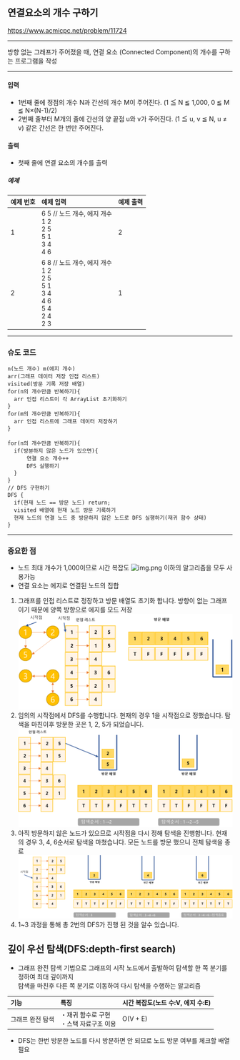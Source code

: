 ## 연결요소의 개수 구하기
https://www.acmicpc.net/problem/11724

-----
방향 없는 그래프가 주어졌을 때, 연결 요소 (Connected Component)의 개수를 구하는 프로그램을 작성

-----
#### 입력
- 1번째 줄에 정점의 개수 N과 간선의 개수 M이 주어진다. (1 ≦  N ≦  1,000, 0 ≦  M ≦  N×(N-1)/2) 
- 2번째 줄부터 M개의 줄에 간선의 양 끝점 u와 v가 주어진다. (1 ≦  u, v ≦  N, u ≠ v) 같은 간선은 한 번만 주어진다.

#### 출력
- 첫째 줄에 연결 요소의 개수를 출력

##### 예제
| 예제 번호 | 예제 입력                                                                                        | 예제 출력 |
|:------|:---------------------------------------------------------------------------------------------|-------|
| 1     | 6 5 // 노드 개수, 에지 개수 <br> 1 2 <br> 2 5 <br> 5 1 <br> 3 4 <br> 4 6                             | 2     |
| 2     | 6 8 // 노드 개수, 에지 개수 <br> 1 2 <br> 2 5 <br> 5 1 <br> 3 4 <br> 4 6 <br> 5 4 <br> 2 4 <br> 2 3  | 1     |


-----
### 슈도 코드
  ```
n(노드 개수) m(에지 개수)
arr(그래프 데이터 저장 인접 리스트)
visited(방문 기록 저장 배열)
for(n의 개수만큼 반복하기){
    arr 인접 리스트이 각 ArrayList 초기화하기
}
for(m의 개수만큼 반복하기){
    arr 인접 리스트에 그래프 데이터 저장하기
}

for(n의 개수만큼 반복하기){
    if(방분하지 않은 노드가 있으면){
        연결 요소 개수++
        DFS 실행하기
    }
}
// DFS 구현하기
DFS {
    if(현재 노드 == 방문 노드) return;
    visited 배열에 현재 노드 방문 기록하기
    현재 노드의 연결 노드 중 방문하지 않은 노드로 DFS 실행하기(재귀 함수 상태)
}
  ```
-----
### 중요한 점
- 노드 최대 개수가 1,000이므로 시간 복잡도 ![img.png](img.png) 이하의 알고리즘을 모두 사용가능
- 연결 요소는 에지로 연결된 노드의 집합
1. 그래프를 인접 리스트로 정장하고 방문 배열도 초기화 합니다. 방향이 없는 그래프이기 때문에 양쪽 방향으로 에지를 모드 저장
![img_1.png](img_1.png)
2. 임의의 시작점에서 DFS를 수행합니다. 현재의 경우 1을 시작점으로 정했습니다. 탐색을 마친이후 방문한 곳은 1, 2, 5가 되었습니다.
![img_2.png](img_2.png)
3. 아직 방문하지 않은 노드가 있으므로 시작점을 다시 정해 탐색을 진행합니다. 현재의 경우 3, 4, 6순서로 탐색을 마쳤습니다. 모든 노드를 방문 했으니 전체 탐색을 종료
![img_3.png](img_3.png)
4. 1~3 과정을 통해 총 2번의 DFS가 진행 된 것을 알수 있습니다.


## 깊이 우선 탐색(DFS:depth-first search)
- 그래프 완전 탐색 기법으로 그래프의 시작 노드에서 출발하여 탐색할 한 쪽 분기를 정하여 최대 깊이까지  
탐색을 마친후 다른 쪽 분기로 이동하여 다시 탐색을 수행하는 알고리즘

| 기능        | 특징                          | 시간 복잡도(노드 수:V, 에지 수:E) |
|:----------|:----------------------------|------------------------|
| 그래프 완전 탐색 | ・재귀 함수로 구현 <br> ・스택 자료구조 이용 | O(V + E)               |
 - DFS는 한번 방문한 노드를 다시 방문하면 안 되므로 노드 방문 여부를 체크할 배열 필요